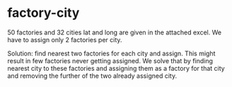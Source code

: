 # factory-city
50 factories and 32 cities lat and long are given in the attached excel.  We have to assign only 2 factories per city.

Solution: find nearest two factories for each city and assign.
This might result in few factories never getting assigned.
We solve that by finding nearest city to these factories and assigning them as a factory for that city and removing the further of the two already assigned city.
